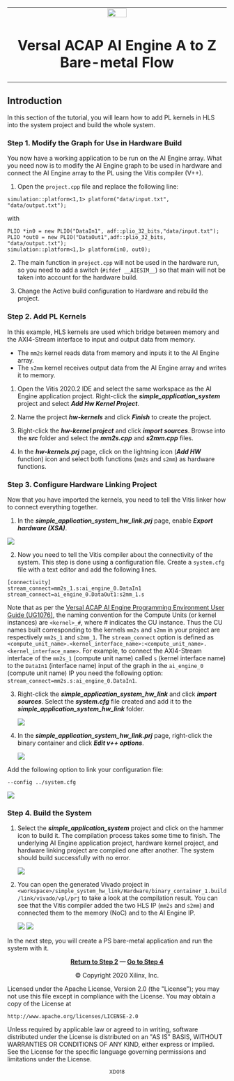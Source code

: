 <table>
 <tr>
   <td align="center"><img src="https://www.xilinx.com/content/dam/xilinx/imgs/press/media-kits/corporate/xilinx-logo.png" width="30%"/><h1>Versal ACAP AI Engine A to Z Bare-metal Flow</h1>
   </td>
 </tr>

</table>

## Introduction

In this section of the tutorial, you will learn how to add PL kernels in HLS into the system project and build the whole system.

### Step 1. Modify the Graph for Use in Hardware Build

You now have a working application to be run on the AI Engine array. What you need now is to modify the AI Engine graph to be used in hardware and connect the AI Engine array to the PL using the Vitis compiler (V++).

1. Open the `project.cpp` file and replace the following line:
```
simulation::platform<1,1> platform("data/input.txt", "data/output.txt");
```
with

```
PLIO *in0 = new PLIO("DataIn1", adf::plio_32_bits,"data/input.txt");
PLIO *out0 = new PLIO("DataOut1",adf::plio_32_bits, "data/output.txt");
simulation::platform<1,1> platform(in0, out0);
```

2. The main function in `project.cpp` will not be used in the hardware run, so you need to add a switch (`#ifdef __AIESIM__`) so that main will not be taken into account for the hardware build.

3. Change the Active build configuration to Hardware and rebuild the project.

### Step 2. Add PL Kernels

In this example, HLS kernels are used which bridge between memory and the AXI4-Stream interface to input and output data from memory.
* The `mm2s` kernel reads data from memory and inputs it to the AI Engine array.
* The `s2mm` kernel receives output data from the AI Engine array and writes it to memory.

1. Open the Vitis 2020.2 IDE and select the same workspace as the AI Engine application project. Right-click the ***simple_application_system*** project and select ***Add Hw Kernel Project***.

2. Name the project ***hw-kernels*** and click ***Finish*** to create the project.

3. Right-click the ***hw-kernel project*** and click ***import sources***. Browse into the ***src*** folder and select the ***mm2s.cpp*** and ***s2mm.cpp*** files.

4. In the ***hw-kernels.prj*** page, click on the lightning icon (***Add HW*** function) icon and select both functions (`mm2s` and `s2mm`) as hardware functions.


### Step 3. Configure Hardware Linking Project

Now that you have imported the kernels, you need to tell the Vitis linker how to connect everything together.

1. In the ***simple_application_system_hw_link.prj*** page, enable ***Export hardware (XSA)***.

![](images/hw_link_cfg1.png)

2. Now you need to tell the Vitis compiler about the connectivity of the system. This step is done using a configuration file.
Create a `system.cfg` file with a text editor and add the following lines.
```
[connectivity]
stream_connect=mm2s_1.s:ai_engine_0.DataIn1
stream_connect=ai_engine_0.DataOut1:s2mm_1.s
```

Note that as per the [Versal ACAP AI Engine Programming Environment User Guide (UG1076)](https://www.xilinx.com/cgi-bin/docs/rdoc?t=vitis+doc;v=2020.2;d=yii1603912637443.html), the naming convention for the Compute Units (or kernel instances) are `<kernel>_#`, where # indicates the CU instance. Thus the CU names built corresponding to the kernels `mm2s` and `s2mm` in your project are respectively `mm2s_1` and `s2mm_1`.
The `stream_connect` option is defined as `<compute_unit_name>.<kernel_interface_name>:<compute_unit_name>.<kernel_interface_name>`.
For example, to connect the AXI4-Stream interface of the `mm2s_1` (compute unit name) called `s` (kernel interface name) to the `DataIn1` (interface name) input of the graph in the `ai_engine_0` (compute unit name) IP you need the following option: `stream_connect=mm2s.s:ai_engine_0.DataIn1`.

3. Right-click the ***simple_application_system_hw_link*** and click ***import sources***. Select the ***system.cfg*** file created and add it to the ***simple_application_system_hw_link*** folder.

      ![](images/hw_link_cfg2.png)

4. In the ***simple_application_system_hw_link.prj*** page, right-click the binary container and click ***Edit v++ options***.

      ![](images/hw_link_cfg3.png)

Add the following option to link your configuration file:
```
--config ../system.cfg
```

  ![](images/hw_link_cfg4.png)


### Step 4. Build the System

1. Select the ***simple_application_system*** project and click on the hammer icon to build it. The compilation process takes some time to finish. The underlying AI Engine application project, hardware kernel project, and hardware linking project are compiled one after another. The system should build successfully with no error.

      ![](images/system_build.png)

2. You can open the generated Vivado project in `<workspace>/simple_system_hw_link/Hardware/binary_container_1.build/link/vivado/vpl/prj` to take a look at the compilation result.
You can see that the Vitis compiler added the two HLS IP (`mm2s` and `s2mm`) and connected them to the memory (NoC) and to the AI Engine IP.

      ![](images/vivado_prj.png)
      ![](images/vivado_prj2.png)


In the next step, you will create a PS bare-metal application and run the system with it.


<p align="center"><b><a href="./02-aie_application_creation.md">Return to Step 2</a> — <a href="./04-ps_application_creation_run_all.md">Go to Step 4</a></b></p>


<p align="center">© Copyright 2020 Xilinx, Inc.</p>

Licensed under the Apache License, Version 2.0 (the "License");
you may not use this file except in compliance with the License.
You may obtain a copy of the License at

    http://www.apache.org/licenses/LICENSE-2.0

Unless required by applicable law or agreed to in writing, software
distributed under the License is distributed on an "AS IS" BASIS,
WITHOUT WARRANTIES OR CONDITIONS OF ANY KIND, either express or implied.
See the License for the specific language governing permissions and
limitations under the License.

<p align="center"><sup>XD018</sup></p>
